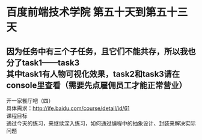 # 百度前端技术学院 第五十天到第五十三天
<h2>因为任务中有三个子任务，且它们不能共存，所以我也分了task1——task3<br />
其中task1有人物可视化效果，task2和task3请在console里查看（需要先点雇佣员工才能正常营业）</h2>
开一家餐厅吧（四）<br />
具体需求：<a href="http://ife.baidu.com/course/detail/id/61">http://ife.baidu.com/course/detail/id/61</a><br />
课程目标<br />
通过今天的练习，来继续深入练习，如何通过编程中的抽象设计、封装来解决实际问题<br />
